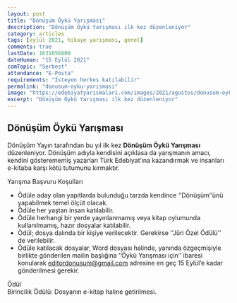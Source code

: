 ```yaml
---
layout: post
title: "Dönüşüm Öykü Yarışması"
description: "Dönüşüm Öykü Yarışması ilk kez düzenleniyor"
category: articles
tags: [eylül 2021, hikaye yarışması, genel]
comments: true
lastDate: 1631656800    
dateHuman: "15 Eylül 2021"
comTopic: "Serbest"
attendance: "E-Posta"
requirements: "İsteyen herkes katılabilir"
permalink: "donusum-oyku-yarismasi"
image: "https://edebiyatyarismalari.com/images/2021/agustos/donusum-oyku-yarismasi.png"
excerpt: "Dönüşüm Öykü Yarışması ilk kez düzenleniyor"
---
```


## Dönüşüm Öykü Yarışması
Dönüşüm Yayın tarafından bu yıl ilk kez **Dönüşüm Öykü Yarışması** düzenleniyor. Dönüşüm adıyla kendisini açıklasa da yarışmanın amacı, kendini gösterememiş yazarları Türk Edebiyat’ına kazandırmak ve insanları e-kitaba karşı kötü tutumunu kırmaktır.  

Yarışma Başvuru Koşulları  
- Ödüle aday olan yapıtlarda bulunduğu tarzda kendince ‘’Dönüşüm’’ünü yapabilmek temel ölçüt olacak.
- Ödüle her yaştan insan katılabilir.
- Ödüle herhangi bir yerde yayınlanmamış veya kitap oylumunda kullanılmamış, hazır dosyalar katılabilir.
- Ödül; dosya dalında bir kişiye verilecektir. Gerekirse ‘’Jüri Özel Ödülü’’ de verilebilir.
- Ödüle katılacak dosyalar, Word dosyası halinde, yanında özgeçmişiyle birlikte gönderilen mailin başlığına ‘’Öykü Yarışması için’’ ibaresi konularak editordonusum@gmail.com adresine en geç 15 Eylül’e kadar gönderilmesi gerekir.

Ödül  
Birincilik Ödülü: Dosyanın e-kitap haline getirilmesi.